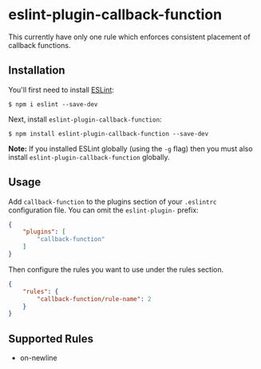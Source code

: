 # eslint-plugin-callback-function

This currently have only one rule which enforces consistent placement of callback functions.

## Installation

You'll first need to install [ESLint](http://eslint.org):

```
$ npm i eslint --save-dev
```

Next, install `eslint-plugin-callback-function`:

```
$ npm install eslint-plugin-callback-function --save-dev
```

**Note:** If you installed ESLint globally (using the `-g` flag) then you must also install `eslint-plugin-callback-function` globally.

## Usage

Add `callback-function` to the plugins section of your `.eslintrc` configuration file. You can omit the `eslint-plugin-` prefix:

```json
{
    "plugins": [
        "callback-function"
    ]
}
```


Then configure the rules you want to use under the rules section.

```json
{
    "rules": {
        "callback-function/rule-name": 2
    }
}
```

## Supported Rules

* on-newline
